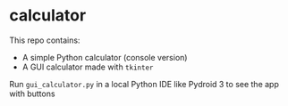# calculator

This repo contains:
- A simple Python calculator (console version)
- A GUI calculator made with `tkinter`

Run `gui_calculator.py` in a local Python IDE like Pydroid 3 to see the app with buttons 



